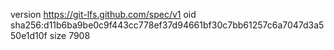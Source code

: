 version https://git-lfs.github.com/spec/v1
oid sha256:d11b6ba9be0c9f443cc778ef37d94661bf30c7bb61257c6a7047d3a550e1d10f
size 7908
